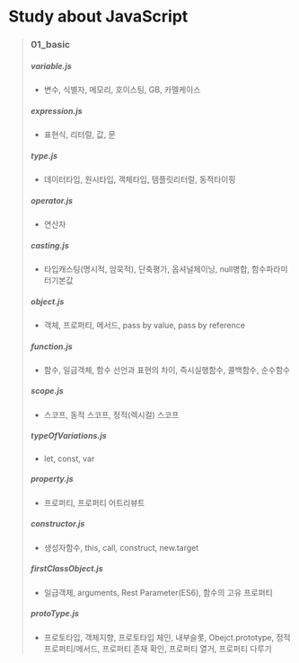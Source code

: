 # Study about JavaScript
>### 01_basic
>##### variable.js
>- 변수, 식별자, 메모리, 호이스팅, GB, 카멜케이스
>##### expression.js
>- 표현식, 리터럴, 값, 문
>##### type.js
>- 데이터타입, 원시타입, 객체타입, 템플릿리터럴, 동적타이핑
>##### operator.js
>- 연산자
>##### casting.js
>- 타입캐스팅(명시적, 암묵적), 단축평가, 옵셔널체이닝, null병합, 함수파라미터기본값
>##### object.js
>- 객체, 프로퍼티, 메서드, pass by value, pass by reference
>##### function.js
>- 함수, 일급객체, 함수 선언과 표현의 차이, 즉시실행함수, 콜백함수, 순수함수
>##### scope.js
>- 스코프, 동적 스코프, 정적(렉시컬) 스코프
>##### typeOfVariations.js
>- let, const, var
>##### property.js
>- 프로퍼티, 프로퍼티 어트리뷰트
>##### constructor.js
>- 생성자함수, this, call, construct, new.target
>##### firstClassObject.js
>- 일급객체, arguments, Rest Parameter(ES6), 함수의 고유 프로퍼티
>##### protoType.js
>- 프로토타입, 객체지향, 프로토타입 체인, 내부슬롯, Obejct.prototype, 정적프로퍼티/메서드, 프로퍼티 존재 확인, 프로퍼티 열거, 프로퍼티 다루기